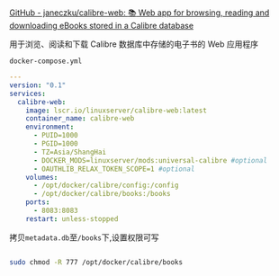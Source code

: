 
[GitHub - janeczku/calibre-web: :books: Web app for browsing, reading and downloading eBooks stored in a Calibre database](https://github.com/janeczku/calibre-web)

用于浏览、阅读和下载 Calibre 数据库中存储的电子书的 Web 应用程序

`docker-compose.yml`

```yml
---
version: "0.1"
services:
  calibre-web:
    image: lscr.io/linuxserver/calibre-web:latest
    container_name: calibre-web
    environment:
      - PUID=1000
      - PGID=1000
      - TZ=Asia/ShangHai
      - DOCKER_MODS=linuxserver/mods:universal-calibre #optional
      - OAUTHLIB_RELAX_TOKEN_SCOPE=1 #optional
    volumes:
      - /opt/docker/calibre/config:/config
      - /opt/docker/calibre/books:/books
    ports:
      - 8083:8083
    restart: unless-stopped

```

拷贝`metadata.db`至`/books`下,设置权限可写
```sh

sudo chmod -R 777 /opt/docker/calibre/books
```